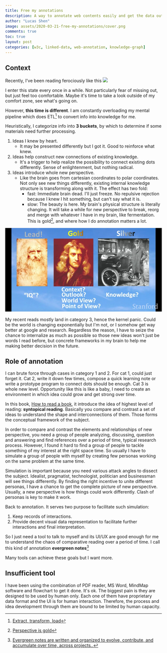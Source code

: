 ```yaml
---
title: Free my annotations
description: A way to annotate web contents easily and get the data out if I want to.
author: "Lucas Shen"
image: assets/2020-03-21-free-my-annotations/cover.png
comments: true
toc: true
layout: post
categories: [w3c, linked-data, web-annotation, knowledge-graph]
---
```


## Context

Recently, I've been reading ferociously like this ![](https://media.giphy.com/media/4K55PfPOhIrIY/giphy.gif)

I enter this state every once in a while. Not particularly fear of missing out, but just feel too comfortable. Maybe it's time to take a look outside of my comfort zone, see what's going on.

However, **this time is different**. I am constantly overloading my mental pipeline which does ETL[^1] to convert info into knowledge for me.

Heuristically, I categorize info into **3 buckets**, by which to determine if some materials need further processing.

1. Ideas I knew by heart.
   - It may be presented differently but I got it. Good to reinforce what knew.
2. Ideas help construct new connections of existing knowledge.
   - It's a trigger to help realize the possibility to connect existing dots differently. Sense of enlightenment, but nothing radical.
3. Ideas introduce whole new perspective.
   - Like the brain goes from cartesian coordinates to polar coordinates. Not only see new things differently, existing internal knowledge structure is transforming along with it. The effect has two fold:
     - fast: Immediate brain dead. I'll just freeze. No repulsive rejection because I knew I hit something, but can't say what it is.
     - slow: The beauty is here. My brain's physical structure is literally changing. It will take a while for new perspective to break, reorg and merge with whatever I have in my brain, like fermentation. This is gold[^2], and where how I do annotation matters a lot.

![](/assets/2020-03-21-free-my-annotations/iq.png)

My recent reads mostly land in category 3, hence the kernel panic. Could be the world is changing exponentially but I'm not, or I somehow get way better at google and research. Regardless the reason, I have to seize the chance to internalize as much as possible so those new ideas won't just be words I read before, but concrete frameworks in my brain to help me making better decision in the future.

## Role of annotation

I can brute force through cases in category 1 and 2. For cat 1, could just forget it. Cat 2, write it down few times, compose a quick learning note or write a prototype program to connect dots should be enough. Cat 3 is whole new level. Opportunity like this is like a baby, I need to create an environment in which idea could grow and get strong over time.

In this book, [How to read a book](https://www.amazon.com/How-Read-Book-Classic-Intelligent/dp/0671212095), it introduce the idea of highest level of reading: **syntopical reading**. Basically you compare and contrast a set of ideas to understand the shape and interconnections of them. Those forms the conceptual framework of the subject.

In order to compare and contrast the elements and relationships of new perspective, you need a group of people analyzing, discussing, question and answering and find references over a period of time, typical research process. However, I found it hard to find a group of people to tackle something of my interest at the right space time. So usually I have to simulate a group of people with myself by creating few personas working on the same problem at the same time.

Simulation is important because you need various attack angles to dissect the subject. Idealist, pragmatist, technologist, politician and businessman will see things differently. By finding the right incentive to unite different personas, I have a chance to get the complete picture of new perspective. Usually, a new perspective is how things could work differently. Clash of personas is key to make it work.

Back to annotation. It serves two purpose to facilitate such simulation:

1. Keep records of interactions.
2. Provide decent visual data representation to facilitate further interactions and final interpretation.

So I just need a tool to talk to myself and its UI/UX are good enough for me to understand the chaos of comparative reading over a period of time. I call this kind of annotation **evergreen notes**[^3]

Many tools can achieve these goals but I want more.

## Insufficient tool

I have been using the combination of PDF reader, MS Word, MindMap software and flowchart to get it done. It's ok. The biggest pain is they are designed to be used by human only. Each one of them have proprietary data format and the UI is for human interaction. Therefore, the process and idea development through them are bound to be limited by human capacity.

[^1]: [Extract, transform, load](https://en.wikipedia.org/wiki/Extract,_transform,_load)
[^2]: [Perspective is gold](https://youtu.be/1e8VZlPBx_0?t=94)
[^3]: [Evergreen notes are written and organized to evolve, contribute, and accumulate over time, across projects..](https://notes.andymatuschak.org/My_morning_writing_practice?stackedNotes=Evergreen_notes)
